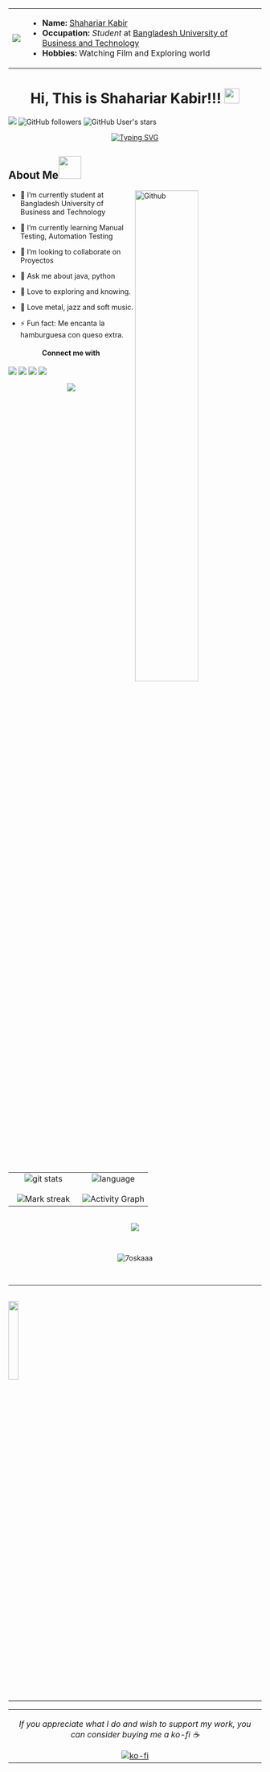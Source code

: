 <table>
  <tr>
    <td><img src="https://c.tenor.com/q9s_XmoedE8AAAAi/piske-usagi.gif"></td>
    <td>
        <ul>
          <li><strong>Name:</strong> <a href="https://www.linkedin.com/in/shahariar07/">Shahariar Kabir</a></li>
          <li><strong>Occupation:</strong> <em>Student</em> at <a href="https://bubt.edu.bd/">Bangladesh University of Business and Technology</a>
          <li><strong>Hobbies:</strong> Watching Film and Exploring world</li>
        </ul>
    </td>
  </tr>
  </table>

<h1 align="center">
Hi, This is Shahariar Kabir!!!
<img src= "https://media.tenor.com/images/2adfe94e69139f3e22623b61d375a7a7/tenor.gif" width= "30" height= "30">
</h1>

![](https://visitor-badge.glitch.me/badge?page_id=shahriaaar007.shahriaaar007) ![GitHub followers](https://img.shields.io/github/followers/shahriaaar007?logo=gitfollower&style=social) 
<img alt="GitHub User's stars" src="https://img.shields.io/github/stars/shahriaaar007?affiliations=owner&color=black&logo=gitstars&logoColor=white&style=social">

<p align="center">
 <a href="https://git.io/typing-svg"><img src="https://readme-typing-svg.demolab.com?font=Fira+Code&pause=1000&color=F78B15&background=DBF2FF00&center=true&vCenter=true&width=435&lines=I+am+a+Computer+Engineer;I+love+to+learn+new+things" alt="Typing SVG" /></a>
</p>



<h2> About Me<img src= "https://media2.giphy.com/media/Lm5hxmmI6ucOQGfjKj/giphy.gif?cid=6c09b952o9xti0m387z597k2xqipch3qmqjydym98oef87ve&rid=giphy.gif&ct=s" width= "45" height= "45"></h2>

<img width="50%" align="right" alt="Github" src="https://raw.githubusercontent.com/onimur/.github/master/.resources/git-header.svg" />

- 🔭 I’m currently student  at  Bangladesh University of Business and Technology
  
- 🌱 I’m currently learning Manual Testing, Automation Testing
  
- 👯 I’m looking to collaborate on Proyectos
  
- 💬 Ask me about java, python

- 💖 Love to exploring and knowing.

- 🎵 Love metal, jazz and soft music.

- ⚡ Fun fact: Me encanta la hamburguesa con queso extra.
<h4 align="center"><strong>Connect me with</strong></h4><img src="https://user-images.githubusercontent.com/73097560/115834477-dbab4500-a447-11eb-908a-139a6edaec5c.gif">
          <a href="mailto:shahriarkaabir007@gmail.com"><img src="https://img.icons8.com/bubbles/50/000000/apple-mail.png"/></a>
          <a href="https://twitter.com/shahriaaar007"><img src="https://img.icons8.com/bubbles/50/000000/twitter-circled.png"/></a>
          <a href="https://www.linkedin.com/in/shahariar07/"><img src="https://img.icons8.com/bubbles/50/000000/linkedin.png"/></a>
  
<p  align="center">
<img src="https://user-images.githubusercontent.com/73097560/115834477-dbab4500-a447-11eb-908a-139a6edaec5c.gif"> 
                  
  <br>

<table border="0" align="center">
<tr border="0">
<td width="50%" align="center">
  
  <img  align="center"  alt="git stats" src="https://github-readme-stats.vercel.app/api?username=shahriaaar007&theme=cobalt&show_icons=true&count_private=true" />
  <br></br>
  <img  title="🔥 Get streak stats for your profile at git.io/streak-stats" alt="Mark streak" src="https://github-readme-streak-stats.herokuapp.com/?user=shahriaaar007&theme=algolia&hide_border=true" />


  
</td>

<td width="50%" align="center">

  <img  align="center"  src="https://github-readme-stats.vercel.app/api/top-langs/?username=shahriaaar007&layout=compact&show_icon=true&theme=algolia" alt="language"/>
  <br></br> 
  <img  alt="Activity Graph" src="https://activity-graph.herokuapp.com/graph?username=shahriaaar007&custom_title=Shahariar's%20Contribution%20Graph&theme=react-dark" />
  
  </td>
</tr>
</table>

<br>

<img src="https://user-images.githubusercontent.com/73097560/115834477-dbab4500-a447-11eb-908a-139a6edaec5c.gif">
</p>  
                                                                                    
<br>
<p align="center">
<div align=center>
<img src="https://github-profile-trophy.vercel.app/?username=shahriaaar007&layout=compact&theme=algolia" alt="7oskaaa" />
</div>
</p>

<br>

 <hr>

<br>


<img width="20%" align="middle" src = "https://media0.giphy.com/media/KDDpcKigbfFpnejZs6/giphy.gif?cid=ecf05e47oy6f4zjs8g1qoiystc56cu7r9tb8a1fe76e05oty&rid=giphy.gif"/>
<hr>
<table>

  <td align="center" colspan="2">
    <p><i>If you appreciate what I do and wish to support my work, you can consider buying me a ko-fi ☕</i></p>
    <a href="https://ko-fi.com/shahriar007" target="_blank"><img src="https://img.icons8.com/bubbles/200/000000/ko-fi.png" alt="ko-fi"></a>
  </td>

</table>
